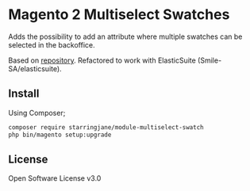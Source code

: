 # Magento 2 Multiselect Swatches
Adds the possibility to add an attribute where multiple swatches can be selected in the backoffice.

Based on [repository](https://github.com/pmclain/module-multiselect-swatch). Refactored to work with ElasticSuite (Smile-SA/elasticsuite).

## Install
Using Composer;

```sh
composer require starringjane/module-multiselect-swatch
php bin/magento setup:upgrade
```

## License
Open Software License v3.0
